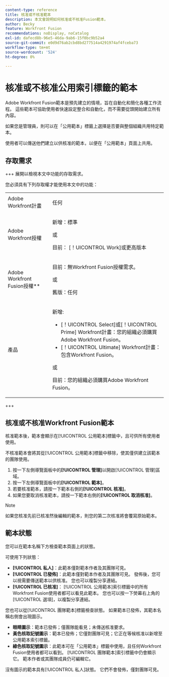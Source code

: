 ```yaml
---
content-type: reference
title: 核准或不核准範本
description: 本文會說明如何核准或不核准Fusion範本。
author: Becky
feature: Workfront Fusion
recommendations: noDisplay, noCatalog
exl-id: dafecd8b-96e5-46da-9ab6-15f0bc9b52a4
source-git-commit: e0d9d76ab2cbd8bd277514a4291974af4fceba73
workflow-type: tm+mt
source-wordcount: '524'
ht-degree: 0%

---
```


# 核准或不核准公用索引標籤的範本

Adobe Workfront Fusion範本是預先建立的情境，旨在自動化和簡化各種工作流程。 這些範本可協助使用者快速設定整合和自動化，而不需要從頭開始建立所有內容。

如果您是管理員，則可以在「公用範本」標籤上選擇是否要與整個組織共用特定範本。

使用者可以傳送他們建立以供核准的範本，以便在「公用範本」頁面上共用。<!--do the have to be requested or can an admin just choose to approve?-->

## 存取需求

+++ 展開以檢視本文中功能的存取需求。

您必須具有下列存取權才能使用本文中的功能：

<table style="table-layout:auto">
  <col>
  <col>
  <tbody>
    <tr>
      <td role="rowheader">Adobe Workfront計畫</td>
      <td><p>任何</p></td>
    </tr>
    <tr data-mc-conditions="">
      <td role="rowheader">Adobe Workfront授權</td>
      <td><p>新增：標準</p><p>或</p><p>目前： [！UICONTROL Work]或更高版本</p></td>
    </tr>
    <tr>
      <td role="rowheader">Adobe Workfront Fusion授權**</td>
      <td>
        <p>目前：無Workfront Fusion授權需求。</p>
        <p>或</p>
        <p>舊版：任何</p>
      </td>
    </tr>
    <tr>
      <td role="rowheader">產品</td>
      <td>
        <p>新增:</p>
        <ul>
          <li>[！UICONTROL Select]或[！UICONTROL Prime] Workfront計畫：您的組織必須購買Adobe Workfront Fusion。</li>
          <li>[！UICONTROL Ultimate] Workfront計畫：包含Workfront Fusion。</li>
        </ul>
        <p>或</p>
        <p>目前：您的組織必須購買Adobe Workfront Fusion。</p>
      </td>
    </tr>
  </tbody>
</table>

<!--
For more detail about the information in this table, see [Access requirements in Workfront documentation](/help/quicksilver/administration-and-setup/add-users/access-levels-and-object-permissions/access-level-requirements-in-documentation.md). 

For information on Adobe Workfront Fusion licenses, see [Adobe Workfront Fusion licenses](../../workfront-fusion/get-started/license-automation-vs-integration.md).-->

+++

## 核准或不核准Workfront Fusion範本

核准範本後，範本會顯示在[!UICONTROL 公用範本]標籤中，且可供所有使用者使用。

不核准範本會將其從[!UICONTROL 公用範本]標籤中移除，使其僅供建立該範本的團隊使用。

1. 按一下左側導覽面板中的&#x200B;**[!UICONTROL 管理]**&#x200B;以開啟[!UICONTROL 管理]區域。
1. 按一下左側導覽面板中的&#x200B;**[!UICONTROL 範本]**。
1. 若要核准範本，請按一下範本右側的&#x200B;**[!UICONTROL 核准]**。
1. 如果您要取消核准範本，請按一下範本右側的&#x200B;**[!UICONTROL 取消核准]**。

>[!NOTE]
>
>如果您核准先前已核准然後編輯的範本，則您的第二次核准將會覆寫原始範本。


## 範本狀態

您可以在範本名稱下方檢查範本頁面上的狀態。

可使用下列狀態：

* **[!UICONTROL 私人]**：此範本僅對範本作者及其團隊可見。
* **[!UICONTROL 已發佈]**：此範本僅對範本作者及其團隊可見。 發佈後，您可以視需要傳送範本以供核准。 您也可以複製分享連結。
* **[!UICONTROL 已核准]**： [!UICONTROL 公用範本]索引標籤中的所有Workfront Fusion使用者都可以看見此範本。 您也可以按一下熒幕右上角的[!UICONTROL 選項]，以複製分享連結。

您也可以從[!UICONTROL 團隊範本]標籤檢查狀態。 如果範本已發佈，其範本名稱右側會出現圖示。

* **眼睛圖示**：範本已發佈；僅團隊能看見；未傳送核准要求。
* **黃色核取記號圖示**：範本已發佈；它僅對團隊可見；它正在等候核准以新增至公用範本索引標籤。
* **綠色核取記號圖示**：此範本可在「公用範本」標籤中使用，且任何Workfront Fusion使用者都可以看到。 [!UICONTROL 團隊範本]索引標籤中仍會顯示它。 範本作者或其團隊成員仍可編輯它。

沒有圖示的範本具有[!UICONTROL 私人]狀態。 它們不會發佈，僅對團隊可見。


<!--

## Questions about how this works

Editing

1. If an admin edits a template, do they have to publish again? ... Do they have to approve again?
1. What does publishing actually do?
1. Does a user have to submit for approval to share on the Public tab or can admin go through and approve/reject which ones they want? 
1. What is the admin approving? Does a user have to submit it for approval? 



What does "Publishing" mean?
What does "Approving" mean?
If an admin edits a template, do they have to publish again? ... Do they have to approve again?
Does a user have to submit for approval to share on the Public tab or can admin go through and approve/reject which ones they want? 
What is the admin approving? Does a user have to submit it for approval?

-->

